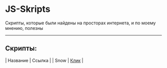 # JS-Skripts

Скрипты, которые были найдены на просторах интернета, и по моему мнению, полезны

---

## Скрипты:

| Название | Ссылка | 
| Snow | [Клик](/Snow) |
